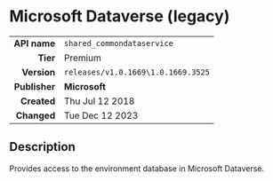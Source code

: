 # Microsoft Dataverse (legacy)
| | |
|-:|-|
|**API name**|`shared_commondataservice`|
|**Tier**|Premium|
|**Version**|`releases/v1.0.1669\1.0.1669.3525`|
|**Publisher**|**Microsoft**|
|**Created**|Thu Jul 12 2018|
|**Changed**|Tue Dec 12 2023|

## Description
Provides access to the environment database in Microsoft Dataverse.

